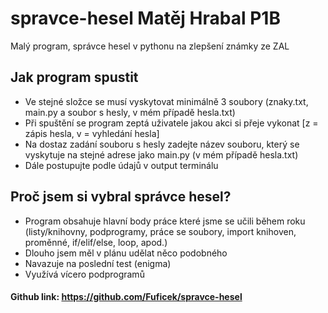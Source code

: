 # spravce-hesel Matěj Hrabal P1B
Malý program, správce hesel v pythonu na zlepšení známky ze ZAL

## Jak program spustit
* Ve stejné složce se musí vyskytovat minimálně 3 soubory (znaky.txt, main.py a soubor s hesly, v mém případě hesla.txt)
* Při spuštění se program zeptá uživatele jakou akci si přeje vykonat [z = zápis hesla, v = vyhledání hesla]
* Na dostaz zadání souboru s hesly zadejte název souboru, který se vyskytuje na stejné adrese jako main.py (v mém případě hesla.txt)
* Dále postupujte podle údajů v output terminálu

## Proč jsem si vybral správce hesel?
* Program obsahuje hlavní body práce které jsme se učili během roku (listy/knihovny, podprogramy, práce se soubory, import knihoven, proměnné, if/elif/else, loop, apod.)
* Dlouho jsem měl v plánu udělat něco podobného
* Navazuje na poslední test (enigma)
* Využívá vícero podprogramů

#### Github link: https://github.com/Fuficek/spravce-hesel
